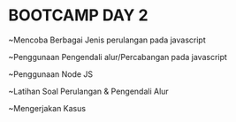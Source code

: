 # BOOTCAMP DAY 2


~Mencoba Berbagai Jenis perulangan pada javascript

~Penggunaan Pengendali alur/Percabangan pada javascript

~Penggunaan Node JS

~Latihan Soal Perulangan & Pengendali Alur

~Mengerjakan Kasus

